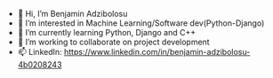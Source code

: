 - 👋 Hi, I’m Benjamin Adzibolosu
- 👀 I’m interested in Machine Learning/Software dev(Python-Django)
- 🌱 I’m currently learning Python, Django and C++
- 💞️ I’m working to collaborate on project development
- 📫 LinkedIn: https://www.linkedin.com/in/benjamin-adzibolosu-4b0208243


